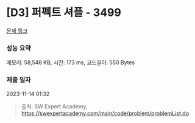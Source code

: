 # [D3] 퍼펙트 셔플 - 3499 

[문제 링크](https://swexpertacademy.com/main/code/problem/problemDetail.do?contestProbId=AWGsRbk6AQIDFAVW) 

### 성능 요약

메모리: 58,548 KB, 시간: 173 ms, 코드길이: 550 Bytes

### 제출 일자

2023-11-14 01:32



> 출처: SW Expert Academy, https://swexpertacademy.com/main/code/problem/problemList.do